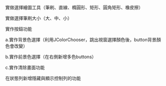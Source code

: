實做選擇繪圖工具（筆刷、直線、橢圓形、矩形、圓角矩形、橡皮擦）

實做選擇筆刷大小（大、中、小）

實作按鈕功能

a.實作背景色選擇（利用JColorChooser，跳出視窗選擇顏色後，button背景顏色會改變）

b.實作前景色選擇（在右側新增多色buttons）

c.實作清除畫面功能

在狀態列新增隱藏與顯示控制列的功能
